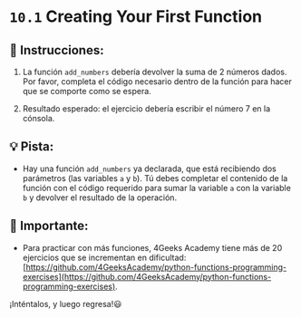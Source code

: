 # `10.1` Creating Your First Function

## 📝 Instrucciones:
 
1. La función `add_numbers` debería devolver la suma de 2 números dados. Por favor, completa el código necesario dentro de la función para hacer que se comporte como se espera.

2. Resultado esperado: el ejercicio debería escribir el número 7 en la cónsola.

## 💡 Pista:

+ Hay una función `add_numbers` ya declarada, que está recibiendo dos parámetros
(las variables `a` y `b`). Tú debes completar el contenido de la función con el código requerido para sumar la variable `a` con la variable `b` y devolver el resultado de la operación.

## 🔎 Importante:

 + Para practicar con más funciones, 4Geeks Academy tiene más de 20 ejercicios que se incrementan en dificultad: [https://github.com/4GeeksAcademy/python-functions-programming-exercises](https://github.com/4GeeksAcademy/python-functions-programming-exercises).

¡Inténtalos, y luego regresa!😃  

